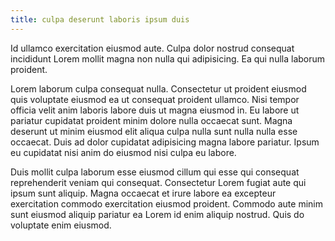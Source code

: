 ```yaml
---
title: culpa deserunt laboris ipsum duis
---
```


Id ullamco exercitation eiusmod aute. Culpa dolor nostrud consequat incididunt Lorem mollit magna non nulla qui adipisicing. Ea qui nulla laborum proident.

Lorem laborum culpa consequat nulla. Consectetur ut proident eiusmod quis voluptate eiusmod ea ut consequat proident ullamco. Nisi tempor officia velit anim laboris labore duis ut magna eiusmod in. Eu labore ut pariatur cupidatat proident minim dolore nulla occaecat sunt. Magna deserunt ut minim eiusmod elit aliqua culpa nulla sunt nulla nulla esse occaecat. Duis ad dolor cupidatat adipisicing magna labore pariatur. Ipsum eu cupidatat nisi anim do eiusmod nisi culpa eu labore.

Duis mollit culpa laborum esse eiusmod cillum qui esse qui consequat reprehenderit veniam qui consequat. Consectetur Lorem fugiat aute qui ipsum sunt aliquip. Magna occaecat et irure labore ea excepteur exercitation commodo exercitation eiusmod proident. Commodo aute minim sunt eiusmod aliquip pariatur ea Lorem id enim aliquip nostrud. Quis do voluptate enim eiusmod.